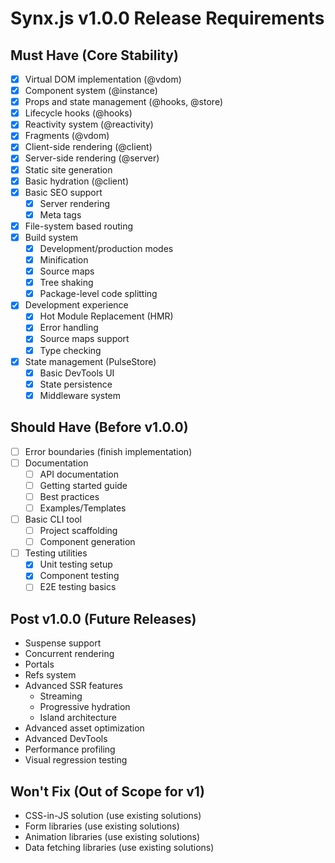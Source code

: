 # Synx.js v1.0.0 Release Requirements

## Must Have (Core Stability)
- [x] Virtual DOM implementation (@vdom)
- [x] Component system (@instance)
- [x] Props and state management (@hooks, @store)
- [x] Lifecycle hooks (@hooks)
- [x] Reactivity system (@reactivity)
- [x] Fragments (@vdom)
- [x] Client-side rendering (@client)
- [x] Server-side rendering (@server)
- [x] Static site generation
- [x] Basic hydration (@client)
- [x] Basic SEO support
  - [x] Server rendering
  - [x] Meta tags
- [x] File-system based routing
- [x] Build system
  - [x] Development/production modes
  - [x] Minification
  - [x] Source maps
  - [x] Tree shaking
  - [x] Package-level code splitting
- [x] Development experience
  - [x] Hot Module Replacement (HMR)
  - [x] Error handling
  - [x] Source maps support
  - [x] Type checking
- [x] State management (PulseStore)
  - [x] Basic DevTools UI
  - [x] State persistence
  - [x] Middleware system

## Should Have (Before v1.0.0)
- [ ] Error boundaries (finish implementation)
- [ ] Documentation
  - [ ] API documentation
  - [ ] Getting started guide
  - [ ] Best practices
  - [ ] Examples/Templates
- [ ] Basic CLI tool
  - [ ] Project scaffolding
  - [ ] Component generation
- [ ] Testing utilities
  - [x] Unit testing setup
  - [x] Component testing
  - [ ] E2E testing basics

## Post v1.0.0 (Future Releases)
- Suspense support
- Concurrent rendering
- Portals
- Refs system
- Advanced SSR features
  - Streaming
  - Progressive hydration
  - Island architecture
- Advanced asset optimization
- Advanced DevTools
- Performance profiling
- Visual regression testing

## Won't Fix (Out of Scope for v1)
- CSS-in-JS solution (use existing solutions)
- Form libraries (use existing solutions)
- Animation libraries (use existing solutions)
- Data fetching libraries (use existing solutions)